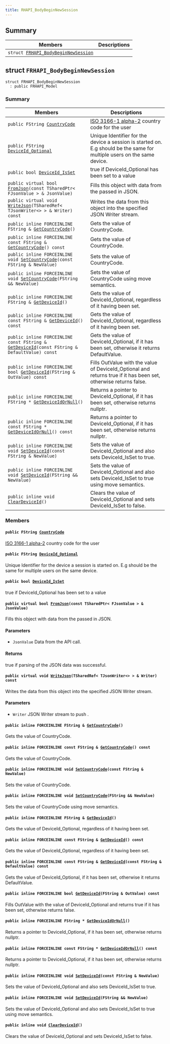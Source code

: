 ```yaml
---
title: RHAPI_BodyBeginNewSession
---
```


## Summary

 Members                        | Descriptions                                
--------------------------------|---------------------------------------------
`struct `[`FRHAPI_BodyBeginNewSession`](#structFRHAPI__BodyBeginNewSession) | 

## struct `FRHAPI_BodyBeginNewSession` <a id="structFRHAPI__BodyBeginNewSession"></a>

```
struct FRHAPI_BodyBeginNewSession
  : public FRHAPI_Model
```

### Summary

 Members                        | Descriptions                                
--------------------------------|---------------------------------------------
`public FString `[`CountryCode`](#structFRHAPI__BodyBeginNewSession_1a870690b3e6af31e45215bbdaa0127596) | [ISO 3166-1 alpha-2](https://en.wikipedia.org/wiki/ISO_3166-1_alpha-2) country code for the user
`public FString `[`DeviceId_Optional`](#structFRHAPI__BodyBeginNewSession_1afb3f92a8ebaa4b435f58d8a3e2f1cb6b) | Unique Identifier for the device a session is started on. E.g should be the same for multiple users on the same device.
`public bool `[`DeviceId_IsSet`](#structFRHAPI__BodyBeginNewSession_1a1ab96b1e204409126b40d416a87d4255) | true if DeviceId_Optional has been set to a value
`public virtual bool `[`FromJson`](#structFRHAPI__BodyBeginNewSession_1a5434d98824dd8551f368ff6f30b526ce)`(const TSharedPtr< FJsonValue > & JsonValue)` | Fills this object with data from the passed in JSON.
`public virtual void `[`WriteJson`](#structFRHAPI__BodyBeginNewSession_1ab98c08045505fa5294485467218abf3e)`(TSharedRef< TJsonWriter<> > & Writer) const` | Writes the data from this object into the specified JSON Writer stream.
`public inline FORCEINLINE FString & `[`GetCountryCode`](#structFRHAPI__BodyBeginNewSession_1a66d70ce4035a552469a2abc673bf29e4)`()` | Gets the value of CountryCode.
`public inline FORCEINLINE const FString & `[`GetCountryCode`](#structFRHAPI__BodyBeginNewSession_1a36e57c11a7a9151a06a07e0fbf00d971)`() const` | Gets the value of CountryCode.
`public inline FORCEINLINE void `[`SetCountryCode`](#structFRHAPI__BodyBeginNewSession_1afe3ccfd994785c9f6848c9512addbc1c)`(const FString & NewValue)` | Sets the value of CountryCode.
`public inline FORCEINLINE void `[`SetCountryCode`](#structFRHAPI__BodyBeginNewSession_1a8c8983354a9d4c3a567b3f2d5e57326b)`(FString && NewValue)` | Sets the value of CountryCode using move semantics.
`public inline FORCEINLINE FString & `[`GetDeviceId`](#structFRHAPI__BodyBeginNewSession_1a793ca6f8d5b522668272903cae372b12)`()` | Gets the value of DeviceId_Optional, regardless of it having been set.
`public inline FORCEINLINE const FString & `[`GetDeviceId`](#structFRHAPI__BodyBeginNewSession_1a6fbce961f06e2efbfc000de54184aebc)`() const` | Gets the value of DeviceId_Optional, regardless of it having been set.
`public inline FORCEINLINE const FString & `[`GetDeviceId`](#structFRHAPI__BodyBeginNewSession_1a6ac0f0c73aa1bed62171f6c03027e55b)`(const FString & DefaultValue) const` | Gets the value of DeviceId_Optional, if it has been set, otherwise it returns DefaultValue.
`public inline FORCEINLINE bool `[`GetDeviceId`](#structFRHAPI__BodyBeginNewSession_1a5d6c5fa4a33a7572c0a342b64ee11be4)`(FString & OutValue) const` | Fills OutValue with the value of DeviceId_Optional and returns true if it has been set, otherwise returns false.
`public inline FORCEINLINE FString * `[`GetDeviceIdOrNull`](#structFRHAPI__BodyBeginNewSession_1aa68601edbfd5bfdaa5b144334de19fc8)`()` | Returns a pointer to DeviceId_Optional, if it has been set, otherwise returns nullptr.
`public inline FORCEINLINE const FString * `[`GetDeviceIdOrNull`](#structFRHAPI__BodyBeginNewSession_1ae14a25d7fc2a56a73e0b56bf53702571)`() const` | Returns a pointer to DeviceId_Optional, if it has been set, otherwise returns nullptr.
`public inline FORCEINLINE void `[`SetDeviceId`](#structFRHAPI__BodyBeginNewSession_1a261c78ea8585476fa8e6e7471ebf39cb)`(const FString & NewValue)` | Sets the value of DeviceId_Optional and also sets DeviceId_IsSet to true.
`public inline FORCEINLINE void `[`SetDeviceId`](#structFRHAPI__BodyBeginNewSession_1a23a08c8f29ff968cf760ba3b71a7ada5)`(FString && NewValue)` | Sets the value of DeviceId_Optional and also sets DeviceId_IsSet to true using move semantics.
`public inline void `[`ClearDeviceId`](#structFRHAPI__BodyBeginNewSession_1aae458d9179139e19b99c983ce6ba80c5)`()` | Clears the value of DeviceId_Optional and sets DeviceId_IsSet to false.

### Members

#### `public FString `[`CountryCode`](#structFRHAPI__BodyBeginNewSession_1a870690b3e6af31e45215bbdaa0127596) <a id="structFRHAPI__BodyBeginNewSession_1a870690b3e6af31e45215bbdaa0127596"></a>

[ISO 3166-1 alpha-2](https://en.wikipedia.org/wiki/ISO_3166-1_alpha-2) country code for the user

#### `public FString `[`DeviceId_Optional`](#structFRHAPI__BodyBeginNewSession_1afb3f92a8ebaa4b435f58d8a3e2f1cb6b) <a id="structFRHAPI__BodyBeginNewSession_1afb3f92a8ebaa4b435f58d8a3e2f1cb6b"></a>

Unique Identifier for the device a session is started on. E.g should be the same for multiple users on the same device.

#### `public bool `[`DeviceId_IsSet`](#structFRHAPI__BodyBeginNewSession_1a1ab96b1e204409126b40d416a87d4255) <a id="structFRHAPI__BodyBeginNewSession_1a1ab96b1e204409126b40d416a87d4255"></a>

true if DeviceId_Optional has been set to a value

#### `public virtual bool `[`FromJson`](#structFRHAPI__BodyBeginNewSession_1a5434d98824dd8551f368ff6f30b526ce)`(const TSharedPtr< FJsonValue > & JsonValue)` <a id="structFRHAPI__BodyBeginNewSession_1a5434d98824dd8551f368ff6f30b526ce"></a>

Fills this object with data from the passed in JSON.

#### Parameters
* `JsonValue` Data from the API call.

#### Returns
true if parsing of the JSON data was successful.

#### `public virtual void `[`WriteJson`](#structFRHAPI__BodyBeginNewSession_1ab98c08045505fa5294485467218abf3e)`(TSharedRef< TJsonWriter<> > & Writer) const` <a id="structFRHAPI__BodyBeginNewSession_1ab98c08045505fa5294485467218abf3e"></a>

Writes the data from this object into the specified JSON Writer stream.

#### Parameters
* `Writer` JSON Writer stream to push .

#### `public inline FORCEINLINE FString & `[`GetCountryCode`](#structFRHAPI__BodyBeginNewSession_1a66d70ce4035a552469a2abc673bf29e4)`()` <a id="structFRHAPI__BodyBeginNewSession_1a66d70ce4035a552469a2abc673bf29e4"></a>

Gets the value of CountryCode.

#### `public inline FORCEINLINE const FString & `[`GetCountryCode`](#structFRHAPI__BodyBeginNewSession_1a36e57c11a7a9151a06a07e0fbf00d971)`() const` <a id="structFRHAPI__BodyBeginNewSession_1a36e57c11a7a9151a06a07e0fbf00d971"></a>

Gets the value of CountryCode.

#### `public inline FORCEINLINE void `[`SetCountryCode`](#structFRHAPI__BodyBeginNewSession_1afe3ccfd994785c9f6848c9512addbc1c)`(const FString & NewValue)` <a id="structFRHAPI__BodyBeginNewSession_1afe3ccfd994785c9f6848c9512addbc1c"></a>

Sets the value of CountryCode.

#### `public inline FORCEINLINE void `[`SetCountryCode`](#structFRHAPI__BodyBeginNewSession_1a8c8983354a9d4c3a567b3f2d5e57326b)`(FString && NewValue)` <a id="structFRHAPI__BodyBeginNewSession_1a8c8983354a9d4c3a567b3f2d5e57326b"></a>

Sets the value of CountryCode using move semantics.

#### `public inline FORCEINLINE FString & `[`GetDeviceId`](#structFRHAPI__BodyBeginNewSession_1a793ca6f8d5b522668272903cae372b12)`()` <a id="structFRHAPI__BodyBeginNewSession_1a793ca6f8d5b522668272903cae372b12"></a>

Gets the value of DeviceId_Optional, regardless of it having been set.

#### `public inline FORCEINLINE const FString & `[`GetDeviceId`](#structFRHAPI__BodyBeginNewSession_1a6fbce961f06e2efbfc000de54184aebc)`() const` <a id="structFRHAPI__BodyBeginNewSession_1a6fbce961f06e2efbfc000de54184aebc"></a>

Gets the value of DeviceId_Optional, regardless of it having been set.

#### `public inline FORCEINLINE const FString & `[`GetDeviceId`](#structFRHAPI__BodyBeginNewSession_1a6ac0f0c73aa1bed62171f6c03027e55b)`(const FString & DefaultValue) const` <a id="structFRHAPI__BodyBeginNewSession_1a6ac0f0c73aa1bed62171f6c03027e55b"></a>

Gets the value of DeviceId_Optional, if it has been set, otherwise it returns DefaultValue.

#### `public inline FORCEINLINE bool `[`GetDeviceId`](#structFRHAPI__BodyBeginNewSession_1a5d6c5fa4a33a7572c0a342b64ee11be4)`(FString & OutValue) const` <a id="structFRHAPI__BodyBeginNewSession_1a5d6c5fa4a33a7572c0a342b64ee11be4"></a>

Fills OutValue with the value of DeviceId_Optional and returns true if it has been set, otherwise returns false.

#### `public inline FORCEINLINE FString * `[`GetDeviceIdOrNull`](#structFRHAPI__BodyBeginNewSession_1aa68601edbfd5bfdaa5b144334de19fc8)`()` <a id="structFRHAPI__BodyBeginNewSession_1aa68601edbfd5bfdaa5b144334de19fc8"></a>

Returns a pointer to DeviceId_Optional, if it has been set, otherwise returns nullptr.

#### `public inline FORCEINLINE const FString * `[`GetDeviceIdOrNull`](#structFRHAPI__BodyBeginNewSession_1ae14a25d7fc2a56a73e0b56bf53702571)`() const` <a id="structFRHAPI__BodyBeginNewSession_1ae14a25d7fc2a56a73e0b56bf53702571"></a>

Returns a pointer to DeviceId_Optional, if it has been set, otherwise returns nullptr.

#### `public inline FORCEINLINE void `[`SetDeviceId`](#structFRHAPI__BodyBeginNewSession_1a261c78ea8585476fa8e6e7471ebf39cb)`(const FString & NewValue)` <a id="structFRHAPI__BodyBeginNewSession_1a261c78ea8585476fa8e6e7471ebf39cb"></a>

Sets the value of DeviceId_Optional and also sets DeviceId_IsSet to true.

#### `public inline FORCEINLINE void `[`SetDeviceId`](#structFRHAPI__BodyBeginNewSession_1a23a08c8f29ff968cf760ba3b71a7ada5)`(FString && NewValue)` <a id="structFRHAPI__BodyBeginNewSession_1a23a08c8f29ff968cf760ba3b71a7ada5"></a>

Sets the value of DeviceId_Optional and also sets DeviceId_IsSet to true using move semantics.

#### `public inline void `[`ClearDeviceId`](#structFRHAPI__BodyBeginNewSession_1aae458d9179139e19b99c983ce6ba80c5)`()` <a id="structFRHAPI__BodyBeginNewSession_1aae458d9179139e19b99c983ce6ba80c5"></a>

Clears the value of DeviceId_Optional and sets DeviceId_IsSet to false.

